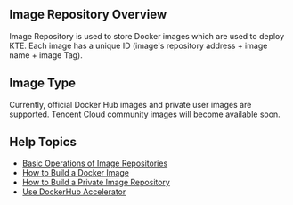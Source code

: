 ## Image Repository Overview
Image Repository is used to store Docker images which are used to deploy KTE. Each image has a unique ID (image's repository address + image name + image Tag).

## Image Type
Currently, official Docker Hub images and private user images are supported. Tencent Cloud community images will become available soon.

## Help Topics
- [Basic Operations of Image Repositories](https://cloud.tencent.com/document/product/457/9117)
- [How to Build a Docker Image](https://cloud.tencent.com/document/product/457/9115)
- [How to Build a Private Image Repository](https://cloud.tencent.com/document/product/457/9114)
- [Use DockerHub Accelerator](https://cloud.tencent.com/document/product/457/9113)


